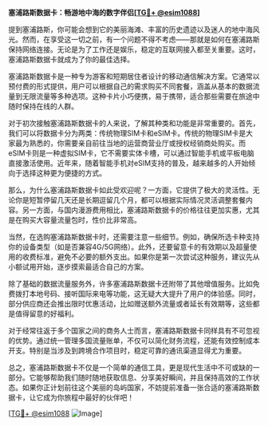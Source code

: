 **塞浦路斯数据卡：畅游地中海的数字伴侣[[TG💪+ @esim1088](https://t.me/s/esim1088)]**

提到塞浦路斯，你可能会想到它的美丽海滩、丰富的历史遗迹以及迷人的地中海风光。然而，在享受这一切之前，有一个问题不得不考虑——那就是如何在塞浦路斯保持网络连接。无论是为了工作还是娱乐，稳定的互联网接入都至关重要。这时，塞浦路斯数据卡就成为了你的最佳选择。

塞浦路斯数据卡是一种专为游客和短期居住者设计的移动通信解决方案。它通常以预付费的形式提供，用户可以根据自己的需求购买不同套餐，涵盖从基本的数据流量到无限流量等多种选项。这种卡片小巧便携，易于携带，适合那些需要在旅途中随时保持在线的人群。

对于初次接触塞浦路斯数据卡的人来说，了解其种类和功能是非常重要的。首先，我们可以将数据卡分为两类：传统物理SIM卡和eSIM卡。传统的物理SIM卡是大家最为熟悉的，你需要亲自前往当地的运营商营业厅或授权经销商处购买。而eSIM卡则是一种虚拟SIM卡，它不需要实体卡槽，可以通过智能手机或平板电脑直接激活使用。近年来，随着智能手机对eSIM支持的普及，越来越多的人开始倾向于选择这种更为便捷的方式。

那么，为什么塞浦路斯数据卡如此受欢迎呢？一方面，它提供了极大的灵活性。无论你是短暂停留几天还是长期逗留几个月，都可以根据实际情况灵活调整套餐内容。另一方面，与国内漫游费用相比，塞浦路斯数据卡的价格往往更加实惠，尤其是在购买大容量流量包时，性价比非常高。

当然，在选购塞浦路斯数据卡时，还需要注意一些细节。例如，确保所选卡种支持你的设备类型（如是否兼容4G/5G网络）。此外，还要留意卡的有效期以及超量使用的收费标准，避免不必要的额外支出。如果你是第一次尝试这种服务，建议先从小额试用开始，逐步摸索最适合自己的方案。

除了基础的数据流量服务外，许多塞浦路斯数据卡还附带了其他增值服务。比如免费拨打本地号码、接听国际来电等功能，这无疑大大提升了用户的体验感。同时，部分供应商还会推出限时优惠活动，比如赠送额外流量或者延长有效期等，这些都是值得留意的好福利。

对于经常往返于多个国家之间的商务人士而言，塞浦路斯数据卡同样具有不可忽视的优势。通过统一管理多国流量账单，不仅可以简化财务流程，还能有效控制成本开支。特别是当涉及到跨境合作项目时，稳定可靠的通讯渠道显得尤为重要。

总之，塞浦路斯数据卡不仅是一个简单的通信工具，更是现代生活中不可或缺的一部分。它能够帮助我们随时随地获取信息、分享美好瞬间，并且保持高效的工作状态。如果你正计划前往这个美丽的岛屿国家，不妨提前准备一张合适的塞浦路斯数据卡，让它成为你旅程中最好的伙伴吧！

[[TG💪+ @esim1088](https://t.me/s/esim1088) ![Image](https://i.postimg.cc/4NQfJmqS/Snipaste-2025-05-13-00-14-12.png)]